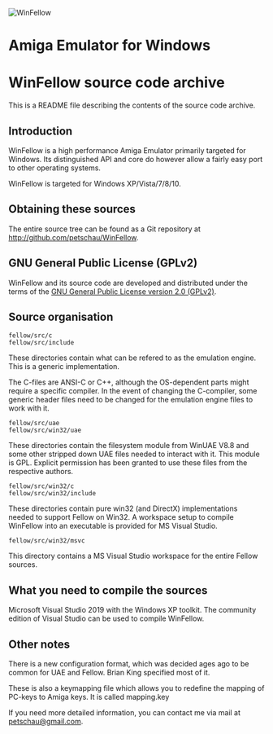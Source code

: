 ![WinFellow](./fellow/Docs/WinFellow/winfellow_logo_large.png)
# Amiga Emulator for Windows

WinFellow source code archive
=============================

This is a README file describing the contents of the source code archive.

Introduction
------------
WinFellow is a high performance Amiga Emulator primarily targeted for Windows.
Its distinguished API and core do however allow a fairly easy port to other operating systems.

WinFellow is targeted for Windows XP/Vista/7/8/10.

Obtaining these sources
-----------------------
The entire source tree can be found as a Git repository at http://github.com/petschau/WinFellow.

GNU General Public License (GPLv2)
----------------------------------
WinFellow and its source code are developed and distributed under the terms of the
[GNU General Public License version 2.0 (GPLv2)](http://www.gnu.org/licenses/old-licenses/gpl-2.0.html).

Source organisation
-------------------
```
fellow/src/c
fellow/src/include
```
These directories contain what can be refered to as the emulation engine. This is a
generic implementation.

The C-files are ANSI-C or C++, although the OS-dependent parts might require a specific
compiler. In the event of changing the C-compiler, some generic header files need to be
changed for the emulation engine files to work with it.
```
fellow/src/uae
fellow/src/win32/uae
```
These directories contain the filesystem module from WinUAE V8.8 and some
other stripped down UAE files needed to interact with it. This module is GPL.
Explicit permission has been granted to use these files from the respective authors.
```
fellow/src/win32/c
fellow/src/win32/include
```
These directories contain pure win32 (and DirectX) implementations needed to
support Fellow on Win32. A workspace setup to compile WinFellow into
an executable is provided for MS Visual Studio.
```
fellow/src/win32/msvc
```
This directory contains a MS Visual Studio workspace for the entire Fellow sources.

What you need to compile the sources
------------------------------------

Microsoft Visual Studio 2019 with the Windows XP toolkit. 
The community edition of Visual Studio can be used to compile WinFellow.

Other notes
-----------

There is a new configuration format, which was decided ages ago
to be common for UAE and Fellow. Brian King specified most of it.

These is also a keymapping file which allows you to redefine the
mapping of PC-keys to Amiga keys. It is called mapping.key

If you need more detailed information, you can contact me via mail at
[petschau@gmail.com](mailto:petschau@gmail.com).
